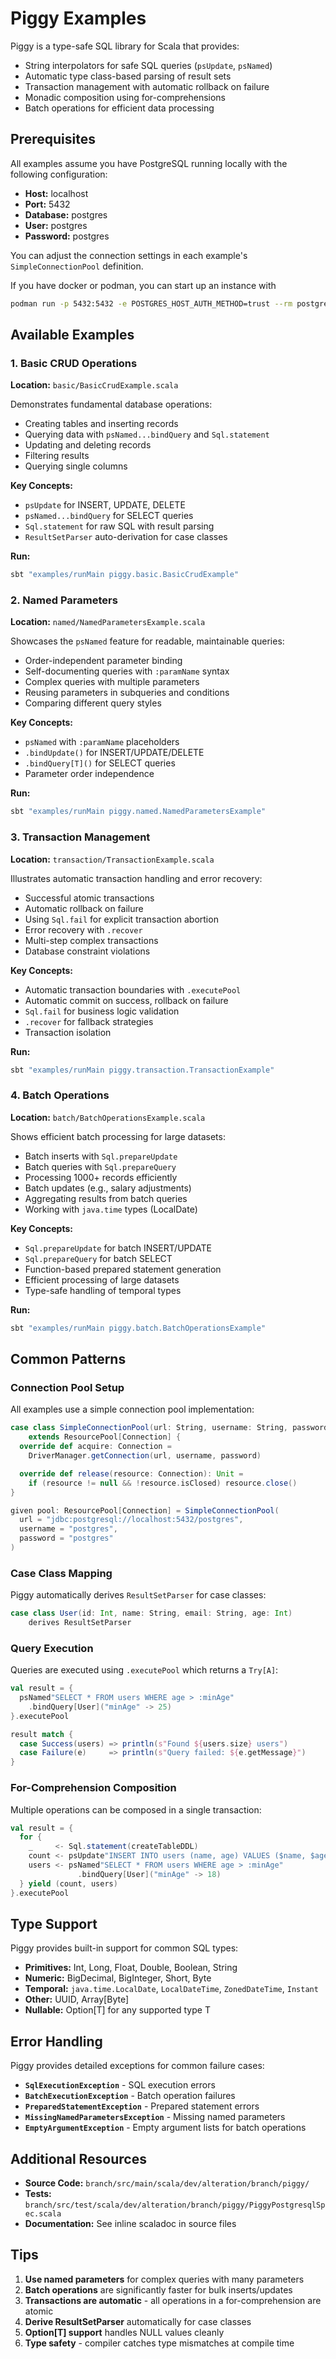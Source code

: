 # Piggy Examples

Piggy is a type-safe SQL library for Scala that provides:
- String interpolators for safe SQL queries (`psUpdate`, `psNamed`)
- Automatic type class-based parsing of result sets
- Transaction management with automatic rollback on failure
- Monadic composition using for-comprehensions
- Batch operations for efficient data processing

## Prerequisites

All examples assume you have PostgreSQL running locally with the following configuration:
- **Host:** localhost
- **Port:** 5432
- **Database:** postgres
- **User:** postgres
- **Password:** postgres

You can adjust the connection settings in each example's `SimpleConnectionPool` definition.

If you have docker or podman, you can start up an instance with

```bash
podman run -p 5432:5432 -e POSTGRES_HOST_AUTH_METHOD=trust --rm postgres
```

## Available Examples

### 1. Basic CRUD Operations
**Location:** `basic/BasicCrudExample.scala`

Demonstrates fundamental database operations:
- Creating tables and inserting records
- Querying data with `psNamed...bindQuery` and `Sql.statement`
- Updating and deleting records
- Filtering results
- Querying single columns

**Key Concepts:**
- `psUpdate` for INSERT, UPDATE, DELETE
- `psNamed...bindQuery` for SELECT queries
- `Sql.statement` for raw SQL with result parsing
- `ResultSetParser` auto-derivation for case classes

**Run:**
```bash
sbt "examples/runMain piggy.basic.BasicCrudExample"
```

### 2. Named Parameters
**Location:** `named/NamedParametersExample.scala`

Showcases the `psNamed` feature for readable, maintainable queries:
- Order-independent parameter binding
- Self-documenting queries with `:paramName` syntax
- Complex queries with multiple parameters
- Reusing parameters in subqueries and conditions
- Comparing different query styles

**Key Concepts:**
- `psNamed` with `:paramName` placeholders
- `.bindUpdate()` for INSERT/UPDATE/DELETE
- `.bindQuery[T]()` for SELECT queries
- Parameter order independence

**Run:**
```bash
sbt "examples/runMain piggy.named.NamedParametersExample"
```

### 3. Transaction Management
**Location:** `transaction/TransactionExample.scala`

Illustrates automatic transaction handling and error recovery:
- Successful atomic transactions
- Automatic rollback on failure
- Using `Sql.fail` for explicit transaction abortion
- Error recovery with `.recover`
- Multi-step complex transactions
- Database constraint violations

**Key Concepts:**
- Automatic transaction boundaries with `.executePool`
- Automatic commit on success, rollback on failure
- `Sql.fail` for business logic validation
- `.recover` for fallback strategies
- Transaction isolation

**Run:**
```bash
sbt "examples/runMain piggy.transaction.TransactionExample"
```

### 4. Batch Operations
**Location:** `batch/BatchOperationsExample.scala`

Shows efficient batch processing for large datasets:
- Batch inserts with `Sql.prepareUpdate`
- Batch queries with `Sql.prepareQuery`
- Processing 1000+ records efficiently
- Batch updates (e.g., salary adjustments)
- Aggregating results from batch queries
- Working with `java.time` types (LocalDate)

**Key Concepts:**
- `Sql.prepareUpdate` for batch INSERT/UPDATE
- `Sql.prepareQuery` for batch SELECT
- Function-based prepared statement generation
- Efficient processing of large datasets
- Type-safe handling of temporal types

**Run:**
```bash
sbt "examples/runMain piggy.batch.BatchOperationsExample"
```

## Common Patterns

### Connection Pool Setup

All examples use a simple connection pool implementation:

```scala
case class SimpleConnectionPool(url: String, username: String, password: String)
    extends ResourcePool[Connection] {
  override def acquire: Connection =
    DriverManager.getConnection(url, username, password)

  override def release(resource: Connection): Unit =
    if (resource != null && !resource.isClosed) resource.close()
}

given pool: ResourcePool[Connection] = SimpleConnectionPool(
  url = "jdbc:postgresql://localhost:5432/postgres",
  username = "postgres",
  password = "postgres"
)
```

### Case Class Mapping

Piggy automatically derives `ResultSetParser` for case classes:

```scala
case class User(id: Int, name: String, email: String, age: Int)
    derives ResultSetParser
```

### Query Execution

Queries are executed using `.executePool` which returns a `Try[A]`:

```scala
val result = {
  psNamed"SELECT * FROM users WHERE age > :minAge"
    .bindQuery[User]("minAge" -> 25)
}.executePool

result match {
  case Success(users) => println(s"Found ${users.size} users")
  case Failure(e)     => println(s"Query failed: ${e.getMessage}")
}
```

### For-Comprehension Composition

Multiple operations can be composed in a single transaction:

```scala
val result = {
  for {
    _     <- Sql.statement(createTableDDL)
    count <- psUpdate"INSERT INTO users (name, age) VALUES ($name, $age)"
    users <- psNamed"SELECT * FROM users WHERE age > :minAge"
               .bindQuery[User]("minAge" -> 18)
  } yield (count, users)
}.executePool
```

## Type Support

Piggy provides built-in support for common SQL types:

- **Primitives:** Int, Long, Float, Double, Boolean, String
- **Numeric:** BigDecimal, BigInteger, Short, Byte
- **Temporal:** `java.time.LocalDate`, `LocalDateTime`, `ZonedDateTime`, `Instant`
- **Other:** UUID, Array[Byte]
- **Nullable:** Option[T] for any supported type T

## Error Handling

Piggy provides detailed exceptions for common failure cases:

- **`SqlExecutionException`** - SQL execution errors
- **`BatchExecutionException`** - Batch operation failures
- **`PreparedStatementException`** - Prepared statement errors
- **`MissingNamedParametersException`** - Missing named parameters
- **`EmptyArgumentException`** - Empty argument lists for batch operations

## Additional Resources

- **Source Code:** `branch/src/main/scala/dev/alteration/branch/piggy/`
- **Tests:** `branch/src/test/scala/dev/alteration/branch/piggy/PiggyPostgresqlSpec.scala`
- **Documentation:** See inline scaladoc in source files

## Tips

1. **Use named parameters** for complex queries with many parameters
2. **Batch operations** are significantly faster for bulk inserts/updates
3. **Transactions are automatic** - all operations in a for-comprehension are atomic
4. **Derive ResultSetParser** automatically for case classes
5. **Option[T] support** handles NULL values cleanly
6. **Type safety** - compiler catches type mismatches at compile time
